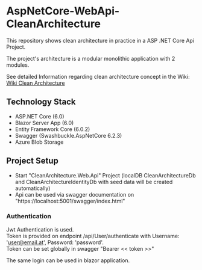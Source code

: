 # AspNetCore-WebApi-CleanArchitecture  

This repository shows clean architecture in practice in a ASP .NET Core Api Project.  

The project's architecture is a modular monolithic application with 2 modules.

See detailed Information regarding clean architecture concept in the Wiki:  
[Wiki Clean Architecture](https://github.com/AndiHahn/AspNetCore-WebApi-CleanArchitecture/wiki)  

## Technology Stack  
- ASP.NET Core (6.0)  
- Blazor Server App (6.0)
- Entity Framework Core (6.0.2)  
- Swagger (Swashbuckle.AspNetCore 6.2.3)
- Azure Blob Storage

## Project Setup
- Start "CleanArchitecture.Web.Api" Project (localDB CleanArchitectureDb and CleanArchitectureIdentityDb with seed data will be created automatically)  
- Api can be used via swagger documentation on "https://localhost:5001/swagger/index.html"  

### Authentication  
Jwt Authentication is used.  
Token is provided on endpoint /api/User/authenticate with Username: 'user@email.at', Password: 'password'.  
Token can be set globally in swagger "Bearer << token >>"

The same login can be used in blazor application.